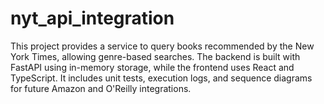 # nyt_api_integration
This project provides a service to query books recommended by the New York Times, allowing genre-based searches. The backend is built with FastAPI using in-memory storage, while the frontend uses React and TypeScript. It includes unit tests, execution logs, and sequence diagrams for future Amazon and O'Reilly integrations.
